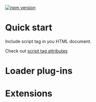 [![npm version](https://badge.fury.io/js/ihjs.svg)](https://badge.fury.io/js/ihjs)


# Quick start

Include script tag in you HTML document.

Check out [script tag attributes](https://github.com/vbilopav/iHipsterJS/blob/master/src/ihjs/docs/scrtip-tag-attributes.md)

# Loader plug-ins

# Extensions
